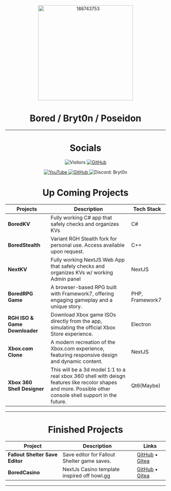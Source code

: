 <div align="center"><img width="298" height="298" alt="188743753" src="https://github.com/user-attachments/assets/4e920833-d794-4a2a-b599-d5e3d2336983" /></div>

<div align="center">
  <h1>Bored / Bryt0n / Poseidon</h1>
  <!-- Socials are now listed in the table below -->
</div>
  
<hr>              
<div align="center" style="text-align:center;h1:50px;"> <h1> Socials </h1> 
  
 ![Visitors](https://api.visitorbadge.io/api/combined?path=https%3A%2F%2Fgithub.com%2Fposeidonlocal&label=Nerds&labelColor=%23ff8a65&countColor=%2337d67a&style=flat&labelStyle=upper)
  <a href="https://github.com/poseidonLocal" target="_blank">
    <img src="https://img.shields.io/badge/GitHub-181717?style=for-the-badge&logo=github&logoColor=white" alt="GitHub"/>
  </a>
<p style="text-decoration: none;text-align:center;" align="center-left">
 <a href="https://www.youtube.com/@theartofbored" target="_blank">        
    <img src="https://img.shields.io/badge/YouTube-%23FF0000.svg?style=for-the-badge&logo=YouTube&logoColor=white" alt="YouTube"/>
  </a> 

  <a href="https://github.com/poseidonLocal" target="_blank">
    <img src="https://img.shields.io/badge/GitHub-181717?style=for-the-badge&logo=github&logoColor=white" alt="GitHub"/>
  </a>
  
  <img src="https://img.shields.io/badge/Discord-Bryt0n-5865F2?style=for-the-badge&logo=&logoColor=white" alt="Discord: Bryt0n"/>
</p>
  </div>
<div align="center" style="text-align:center;h1:50px;"> <h1> Up Coming Projects </h1> </div>

| Projects                       | Description                                                                                                         | Tech Stack         |
|------------------------------- |--------------------------------------------------------------------------------------------------------------------|--------------------|
| **BoredKV**                    | Fully working C# app that safely checks and organizes KVs                                                           | C#                 |
| **BoredStealth**               | Variant RGH Stealth fork for personal use. Access available upon request.                                           | C++                |
| **NextKV**                     | Fully working NextJS Web App that safely checks and organizes KVs w/ working Admin panel                            | NextJS                 |
| **BoredRPG Game**              | A browser-based RPG built with Framework7, offering engaging gameplay and a unique story.                           | PHP, Framework7    |
| **RGH ISO & Game Downloader**  | Download Xbox game ISOs directly from the app, simulating the official Xbox Store experience.                       | Electron           |
| **Xbox.com Clone**             | A modern recreation of the Xbox.com experience, featuring responsive design and dynamic content.                    | NextJS             |
| **Xbox 360 Shell Designer**    | This will be a 3d model 1:1 to a real xbox 360 shell with deisgn features like recolor shapes and more. Possible other console shell support in the future.             | Qt6(Maybe)         |


<hr>
<div align="center" style="text-align:center;h1:50px;"> <h1> Finished Projects </h1> 

| Project                      | Description                                      | Links                                                                                   |
|------------------------------|--------------------------------------------------|-----------------------------------------------------------------------------------------|
| **Fallout Shelter Save Editor** | Save editor for Fallout Shelter game saves.      | [GitHub](https://github.com/poseidonlocal/Fallout-Shelter-Save-Editor) • [Gitea](https://gitea.serversyndicate.com/Bored/Fallout-Shelter-Save-Editor) |
| **BoredCasino**    | NextJs Casino template inspired off howl.gg                   | [GitHub](https://github.com/poseidonlocal/BoredCasino) • [Gitea](#coming-soon) |

<hr></div>

